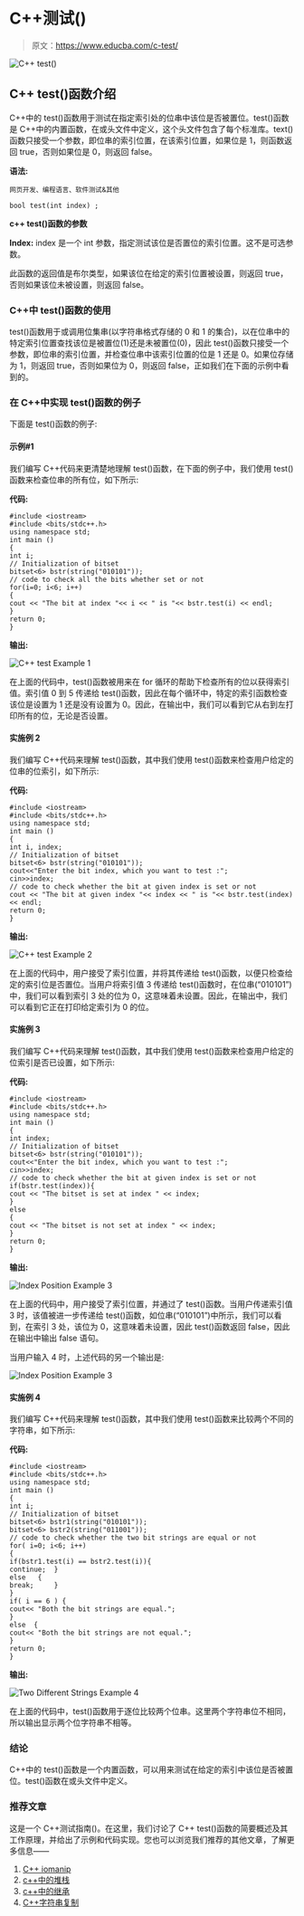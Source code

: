 # C++测试()

> 原文：<https://www.educba.com/c-test/>

![C++ test()](img/928900a841a8286938add627ec898320.png)



## C++ test()函数介绍

C++中的 test()函数用于测试在指定索引处的位串中该位是否被置位。test()函数是 C++中的内置函数，在<bits>或<bitset>头文件中定义，这个头文件包含了每个标准库。text()函数只接受一个参数，即位串的索引位置，在该索引位置，如果位是 1，则函数返回 true，否则如果位是 0，则返回 false。</bitset></bits>

**语法:**

<small>网页开发、编程语言、软件测试&其他</small>

```
bool test(int index) ;
```

**c++ test()函数的参数**

**Index:** index 是一个 int 参数，指定测试该位是否置位的索引位置。这不是可选参数。

此函数的返回值是布尔类型，如果该位在给定的索引位置被设置，则返回 true，否则如果该位未被设置，则返回 false。

### C++中 test()函数的使用

test()函数用于或调用位集串(以字符串格式存储的 0 和 1 的集合)，以在位串中的特定索引位置查找该位是被置位(1)还是未被置位(0)，因此 test()函数只接受一个参数，即位串的索引位置，并检查位串中该索引位置的位是 1 还是 0。如果位存储为 1，则返回 true，否则如果位为 0，则返回 false，正如我们在下面的示例中看到的。

### 在 C++中实现 test()函数的例子

下面是 test()函数的例子:

#### 示例#1

我们编写 C++代码来更清楚地理解 test()函数，在下面的例子中，我们使用 test()函数来检查位串的所有位，如下所示:

**代码:**

```
#include <iostream>
#include <bits/stdc++.h>
using namespace std;
int main ()
{
int i;
// Initialization of bitset
bitset<6> bstr(string("010101"));
// code to check all the bits whether set or not
for(i=0; i<6; i++)
{
cout << "The bit at index "<< i << " is "<< bstr.test(i) << endl;
}
return 0;
}
```

**输出:**

![C++ test Example 1](img/f8ea4ee598676d450ef6e9396c56b0cb.png)



在上面的代码中，test()函数被用来在 for 循环的帮助下检查所有的位以获得索引值。索引值 0 到 5 传递给 test()函数，因此在每个循环中，特定的索引函数检查该位是设置为 1 还是没有设置为 0。因此，在输出中，我们可以看到它从右到左打印所有的位，无论是否设置。

#### 实施例 2

我们编写 C++代码来理解 test()函数，其中我们使用 test()函数来检查用户给定的位串的位索引，如下所示:

**代码:**

```
#include <iostream>
#include <bits/stdc++.h>
using namespace std;
int main ()
{
int i, index;
// Initialization of bitset
bitset<6> bstr(string("010101"));
cout<<"Enter the bit index, which you want to test :";
cin>>index;
// code to check whether the bit at given index is set or not
cout << "The bit at given index "<< index << " is "<< bstr.test(index) << endl;
return 0;
}
```

**输出:**

![C++ test Example 2](img/b729ef437a82f34691bddc2985c651f9.png)



在上面的代码中，用户接受了索引位置，并将其传递给 test()函数，以便只检查给定的索引位是否置位。当用户将索引值 3 传递给 test()函数时，在位串(“010101”)中，我们可以看到索引 3 处的位为 0，这意味着未设置。因此，在输出中，我们可以看到它正在打印给定索引为 0 的位。

#### 实施例 3

我们编写 C++代码来理解 test()函数，其中我们使用 test()函数来检查用户给定的位索引是否已设置，如下所示:

**代码:**

```
#include <iostream>
#include <bits/stdc++.h>
using namespace std;
int main ()
{
int index;
// Initialization of bitset
bitset<6> bstr(string("010101"));
cout<<"Enter the bit index, which you want to test :";
cin>>index;
// code to check whether the bit at given index is set or not
if(bstr.test(index)){
cout << "The bitset is set at index " << index;
}
else
{
cout << "The bitset is not set at index " << index;
}
return 0;
}
```

**输出:**

![Index Position Example 3](img/051e41444966a295b515ff8f749b76b9.png)



在上面的代码中，用户接受了索引位置，并通过了 test()函数。当用户传递索引值 3 时，该值被进一步传递给 test()函数，如位串(“010101”)中所示，我们可以看到，在索引 3 处，该位为 0，这意味着未设置，因此 test()函数返回 false，因此在输出中输出 false 语句。

当用户输入 4 时，上述代码的另一个输出是:

![Index Position Example 3](img/e017997d83640ab983db014f5c90e78f.png)



#### 实施例 4

我们编写 C++代码来理解 test()函数，其中我们使用 test()函数来比较两个不同的字符串，如下所示:

**代码:**

```
#include <iostream>
#include <bits/stdc++.h>
using namespace std;
int main ()
{
int i;
// Initialization of bitset
bitset<6> bstr1(string("010101"));
bitset<6> bstr2(string("011001"));
// code to check whether the two bit strings are equal or not
for( i=0; i<6; i++)
{
if(bstr1.test(i) == bstr2.test(i)){
continue;  }
else   {
break;     }
}
if( i == 6 ) {
cout<< "Both the bit strings are equal.";
}
else  {
cout<< "Both the bit strings are not equal.";
}
return 0;
}
```

**输出:**

![Two Different Strings Example 4](img/73d8eb6be3fcd656d2dcd6c6be77d496.png)



在上面的代码中，test()函数用于逐位比较两个位串。这里两个字符串位不相同，所以输出显示两个位字符串不相等。

### 结论

C++中的 test()函数是一个内置函数，可以用来测试在给定的索引中该位是否被置位。test()函数在<bits>或<bitset>头文件中定义。</bitset></bits>

### 推荐文章

这是一个 C++测试指南()。在这里，我们讨论了 C++ test()函数的简要概述及其工作原理，并给出了示例和代码实现。您也可以浏览我们推荐的其他文章，了解更多信息——

1.  [C++ iomanip](https://www.educba.com/c-plus-plus-iomanip/)
2.  [c++中的堆栈](https://www.educba.com/stack-in-c-plus-plus/)
3.  [c++中的继承](https://www.educba.com/types-of-inheritance-in-c-plus-plus/)
4.  [C++字符串复制](https://www.educba.com/c-plus-plus-string-copy/)





